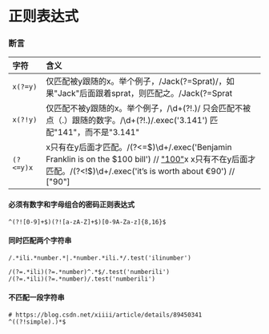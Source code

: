 # 正则表达式

### 断言

|字符	|含义|
|:-|:-|
|`x(?=y)`|仅匹配被y跟随的x。举个例子，/Jack(?=Sprat)/，如果"Jack"后面跟着sprat，则匹配之。/Jack(?=Sprat|Frost)/ ，如果"Jack"后面跟着"Sprat"或者"Frost"，则匹配之。但是，"Sprat" 和"Frost" 都不会在匹配结果中出现。|
|`x(?!y)`|仅匹配不被y跟随的x。举个例子，/\d+(?!\.)/ 只会匹配不被点（.）跟随的数字。/\d+(?!\.)/.exec('3.141') 匹配"141"，而不是"3.141"|
|`(?<=y)x`|x只有在y后面才匹配。/(?<=\$)\d+/.exec('Benjamin Franklin is on the $100 bill')  // ["100"](?<!y)x	x只有不在y后面才匹配。/(?<!\$)\d+/.exec('it’s is worth about €90') // ["90"]|

#### 必须有数字和字母组合的密码正则表达式

```
^(?![0-9]+$)(?![a-zA-Z]+$)[0-9A-Za-z]{8,16}$
```


#### 同时匹配两个字符串

```
/.*ili.*number.*|.*number.*ili.*/.test('ilinumber')

/(?=.*ili)(?=.*number)^.*$/.test('numberili')
/(?=.*ili)(?=.*number)/.test('numberili')
```

#### 不匹配一段字符串

```
# https://blog.csdn.net/xiiii/article/details/89450341
^((?!simple).)*$
```
